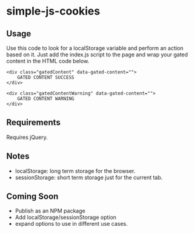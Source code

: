 # simple-js-cookies

## Usage
Use this code to look for a localStorage variable and perform an action based on it.  Just add the index.js script to the page and wrap your gated content in the HTML code below.  

```
<div class="gatedContent" data-gated-content="">
	GATED CONTENT SUCCESS
</div>

<div class="gatedContentWarning" data-gated-content="">
	GATED CONTENT WARNING
</div>
```

## Requirements
Requires jQuery.

## Notes
- localStorage: long term storage for the browser.
- sessionStorage: short term storage just for the current tab.

## Coming Soon
- Publish as an NPM package
- Add localStorage/sessionStorage option
- expand options to use in different use cases.